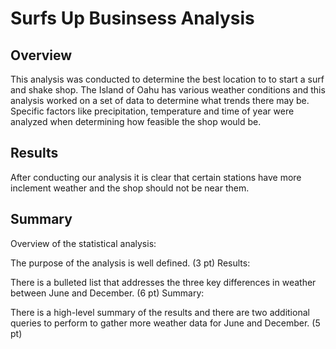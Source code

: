 # Surfs Up Businsess Analysis

## Overview
This analysis was conducted to determine the best location to to start a surf and shake shop. The Island of Oahu has various weather conditions and this analysis worked on a set of data to determine what trends there may be. Specific factors like precipitation, temperature and time of year were analyzed when determining how feasible the shop would be. 

## Results
After conducting our analysis it is clear that certain stations have more inclement weather and the shop should not be near them. 

## Summary


Overview of the statistical analysis:

The purpose of the analysis is well defined. (3 pt)
Results:

There is a bulleted list that addresses the three key differences in weather between June and December. (6 pt)
Summary:

There is a high-level summary of the results and there are two additional queries to perform to gather more weather data for June and December. (5 pt)
